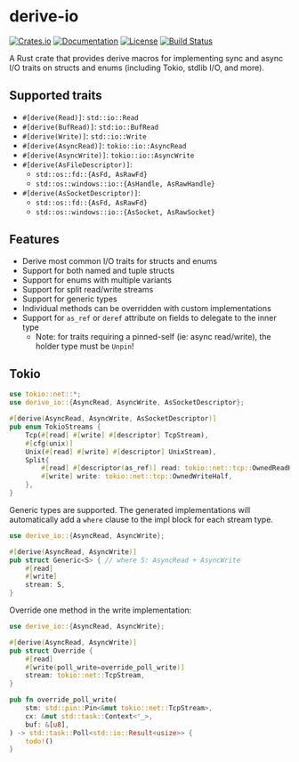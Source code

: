 # derive-io

[![Crates.io](https://img.shields.io/crates/v/derive-io.svg)](https://crates.io/crates/derive-io)
[![Documentation](https://docs.rs/derive-io/badge.svg)](https://docs.rs/derive-io)
[![License](https://img.shields.io/badge/license-MIT%2FApache--2.0-blue.svg)](README.md)
[![Build Status](https://github.com/mmastrac/derive-io/workflows/CI/badge.svg)](https://github.com/mmastrac/derive-io/actions)

A Rust crate that provides derive macros for implementing sync and async I/O traits on structs and enums (including Tokio, stdlib I/O, and more).

## Supported traits

- `#[derive(Read)]`: `std::io::Read`
- `#[derive(BufRead)]`: `std:io::BufRead`
- `#[derive(Write)]`: `std::io::Write`
- `#[derive(AsyncRead)]`: `tokio::io::AsyncRead`
- `#[derive(AsyncWrite)]`: `tokio::io::AsyncWrite`
- `#[derive(AsFileDescriptor)]`:
    - `std::os::fd::{AsFd, AsRawFd}`
    - `std::os::windows::io::{AsHandle, AsRawHandle}`
- `#[derive(AsSocketDescriptor)]`:
    - `std::os::fd::{AsFd, AsRawFd}`
    - `std::os::windows::io::{AsSocket, AsRawSocket}`

## Features

- Derive most common I/O traits for structs and enums
- Support for both named and tuple structs
- Support for enums with multiple variants
- Support for split read/write streams
- Support for generic types
- Individual methods can be overridden with custom implementations
- Support for `as_ref` or `deref` attribute on fields to delegate to the inner type
  - Note: for traits requiring a pinned-self (ie: async read/write), the holder
    type must be `Unpin`!

## Tokio

```rust
use tokio::net::*;
use derive_io::{AsyncRead, AsyncWrite, AsSocketDescriptor};

#[derive(AsyncRead, AsyncWrite, AsSocketDescriptor)]
pub enum TokioStreams {
    Tcp(#[read] #[write] #[descriptor] TcpStream),
    #[cfg(unix)]
    Unix(#[read] #[write] #[descriptor] UnixStream),
    Split{ 
        #[read] #[descriptor(as_ref)] read: tokio::net::tcp::OwnedReadHalf, 
        #[write] write: tokio::net::tcp::OwnedWriteHalf,
    },
}
```

Generic types are supported. The generated implementations will automatically
add a `where` clause to the impl block for each stream type.

```rust
use derive_io::{AsyncRead, AsyncWrite};

#[derive(AsyncRead, AsyncWrite)]
pub struct Generic<S> { // where S: AsyncRead + AsyncWrite
    #[read]
    #[write]
    stream: S,
}
```

Override one method in the write implementation:

```rust
use derive_io::{AsyncRead, AsyncWrite};

#[derive(AsyncRead, AsyncWrite)]
pub struct Override {
    #[read]
    #[write(poll_write=override_poll_write)]
    stream: tokio::net::TcpStream,
}

pub fn override_poll_write(
    stm: std::pin::Pin<&mut tokio::net::TcpStream>,
    cx: &mut std::task::Context<'_>,
    buf: &[u8],
) -> std::task::Poll<std::io::Result<usize>> {
    todo!()
}
```
